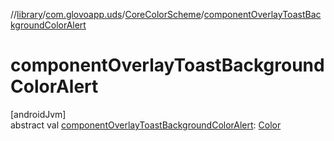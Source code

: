 //[library](../../../index.md)/[com.glovoapp.uds](../index.md)/[CoreColorScheme](index.md)/[componentOverlayToastBackgroundColorAlert](component-overlay-toast-background-color-alert.md)

# componentOverlayToastBackgroundColorAlert

[androidJvm]\
abstract val [componentOverlayToastBackgroundColorAlert](component-overlay-toast-background-color-alert.md): [Color](https://developer.android.com/reference/kotlin/androidx/compose/ui/graphics/Color.html)
